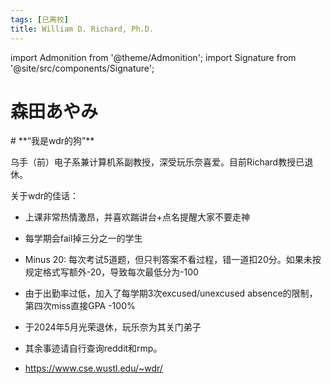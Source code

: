 ```yaml
---
tags: [已离校]
title: William D. Richard, Ph.D.
---
```


import Admonition from '@theme/Admonition';
import Signature from '@site/src/components/Signature';

# 森田あやみ

<Admonition type="tip" icon="🗄" title="进条目啥都别说，先一起喊：">
# **“我是wdr的狗”**
</Admonition>


乌手（前）电子系兼计算机系副教授，深受玩乐奈喜爱。目前Richard教授已退休。

关于wdr的佳话：
- 上课非常热情激昂，并喜欢踹讲台+点名提醒大家不要走神
- 每学期会fail掉三分之一的学生
- Minus 20: 每次考试5道题，但只判答案不看过程，错一道扣20分。如果未按规定格式写额外-20，导致每次最低分为-100
- 由于出勤率过低，加入了每学期3次excused/unexcused absence的限制，第四次miss直接GPA -100%
- 于2024年5月光荣退休，玩乐奈为其关门弟子
- 其余事迹请自行查询reddit和rmp。

-   https://www.cse.wustl.edu/~wdr/
